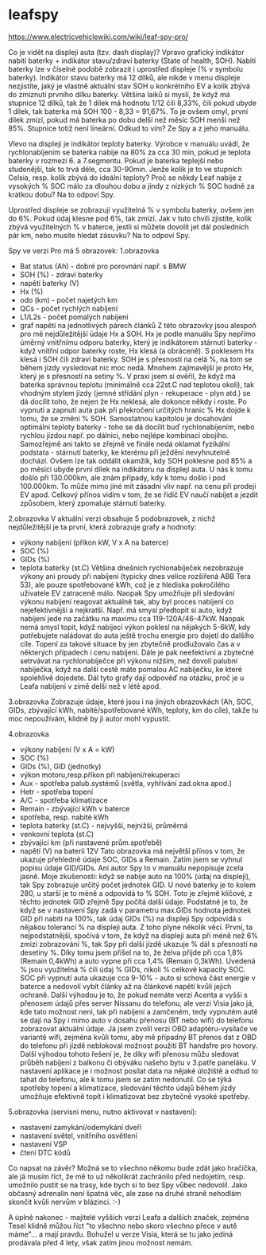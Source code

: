 # leafspy

https://www.electricvehiclewiki.com/wiki/leaf-spy-pro/

Co je vidět na displeji auta (tzv. dash display)?
Vpravo grafický indikátor nabití baterky + indikátor stavu/zdraví baterky (State of health, SOH). Nabití baterky lze v číselné podobě zobrazit i uprostřed displeje (% v symbolu baterky). Indikátor stavu baterky má 12 dílků, ale nikde v menu displeje nezjistíte, jaký je vlastně aktuální stav SOH u konkrétního EV a kolik zbývá do zmiznutí prvního dílku baterky. Většina laiků si myslí, že když má stupnice 12 dílků, tak že 1 dílek má hodnotu 1/12 čili 8,33%, čili pokud ubyde 1 dílek, tak baterka má SOH 100 - 8,33 = 91,67%. To je ovšem omyl, první dílek zmizí, pokud má baterka po dobu delší než měsíc SOH menší než 85%. Stupnice totiž není lineární. Odkud to vím? Ze Spy a z jeho manuálu.

Vlevo na displeji je indikátor teploty baterky. Výrobce v manuálu uvádí, že rychlonabíjením se baterka nabije na 80% za cca 30 min, pokud je teplota baterky v rozmezí 6. a 7.segmentu. Pokud je baterka teplejší nebo studenější, tak to trvá déle, cca 30-90min. Jenže kolik je to ve stupních Celsia, resp. kolik zbývá do ideální teploty? Proč se někdy Leaf nabije z vysokých % SOC málo za dlouhou dobu a jindy z nízkých % SOC hodně za krátkou dobu? Na to odpoví Spy.

Uprostřed displeje se zobrazují využitelná % v symbolu baterky, ovšem jen do 6%. Pokud údaj klesne pod 6%, tak zmizí. Jak v tuto chvíli zjistíte, kolik zbývá využitelných % v baterce, jestli si můžete dovolit jet dál posledních pár km, nebo musíte hledat zásuvku? Na to odpoví Spy.

Spy ve verzi Pro má 5 obrazovek:
1.obrazovka
- Bat status (Ah) - dobré pro porovnání např. s BMW
- SOH (%) - zdraví baterky
- napětí baterky (V)
- Hx (%)
- odo (km) - počet najetých km
- QCs - počet rychlých nabíjení
- L1/L2s - počet pomalých nabíjení
- graf napětí na jednotlivých párech článků
Z této obrazovky jsou alespoň pro mě nejdůležitější údaje Hx a SOH. Hx je podle manuálu Spy nepřímo úměrný vnitřnímu odporu baterky, který je indikátorem stárnutí baterky - když vnitřní odpor baterky roste, Hx klesá (a obráceně). S poklesem Hx klesá i SOH čili zdraví baterky. SOH je s přesností na celá %, na tom se během jízdy vysledovat nic moc nedá. Mnohem zajímavější je proto Hx, který je s přesností na setiny %. V praxi jsem si ověřil, že když má baterka správnou teplotu (minimálně cca 22st.C nad teplotou okolí), tak vhodným stylem jízdy (jemné střídání plyn - rekuperace - plyn atd.) se dá docílit toho, že nejen že Hx neklesá, ale dokonce někdy i roste. Po vypnutí a zapnutí auta pak při překročení určitých hranic % Hx dojde k tomu, že se změní % SOH. Samostatnou kapitolou je dosahování optimální teploty baterky - toho se dá docílit buď rychlonabíjením, nebo rychlou jízdou např. po dálnici, nebo nejlépe kombinací obojího. Samozřejmě ani takto se zřejmě ve finále nedá oklamat fyzikální podstata - stárnutí baterky, ke kterému při ježdění nevyhnutelně dochází. Ovšem lze tak oddálit okamžik, kdy SOH poklesne pod 85% a po měsíci ubyde první dílek na indikátoru na displeji auta. U nás k tomu došlo při 130.000km, ale znám případy, kdy k tomu došlo i pod 100.000km. To může mimo jiné mít zásadní vliv např. na cenu při prodeji EV apod. Celkový přínos vidím v tom, že se řidič EV naučí nabíjet a jezdit způsobem, který zpomaluje stárnutí baterky.

2.obrazovka
V aktuální verzi obsahuje 5 podobrazovek, z nichž nejdůležitější je ta první, která zobrazuje grafy a hodnoty:
- výkony nabíjení (příkon kW, V x A na baterce)
- SOC (%)
- GIDs (%)
- teplota baterky (st.C)
Většina dnešních rychlonabíječek nezobrazuje výkony ani proudy při nabíjení (typicky dnes velice rozšířená ABB Tera 53), ale pouze spotřebované kWh, což je z hlediska pokročilého uživatele EV zatraceně málo. Naopak Spy umožňuje při sledování výkonu nabíjení reagovat aktuálně tak, aby byl proces nabíjení co nejefektivnější a nejkratší. Např. má smysl předtopit si auto, když nabíjení jede na začátku na maximu cca 119-120A/46-47kW. Naopak nemá smysl topit, když nabíjecí výkon poklesl na nějakých 5-6kW, kdy potřebujete naládovat do auta ještě trochu energie pro dojetí do dalšího cíle. Topení za takové situace by jen zbytečně prodlužovalo čas a v některých případech i cenu nabíjení. Dále je pak neefektivní a zbytečné setrvávat na rychlonabíječce při výkonu nižším, než dovolí palubní nabíječka, když na další cestě máte pomalou AC nabíječku, ke které spolehlivě dojedete. Dál tyto grafy dají odpověď na otázku, proč je u Leafa nabíjení v zimě delší než v létě apod.

3.obrazovka
Zobrazuje údaje, které jsou i na jiných obrazovkách (Ah, SOC, GIDs, zbývající kWh, nabité/spotřebované kWh, teploty, km do cíle), takže tu moc nepoužívám, klidně by ji autor mohl vypustit.

4.obrazovka
- výkony nabíjení (V x A = kW)
- SOC (%)
- GIDs (%), GID (jednotky)
- výkon motoru,resp.příkon při nabíjení/rekuperaci
- Aux - spotřeba palub.systémů (světla, vyhřívání zad.okna apod.)
- Hetr - spotřeba topení
- A/C - spotřeba klimatizace
- Remain - zbývající kWh v baterce
- spotřeba, resp. nabité kWh
- teplota baterky (st.C) - nejvyšší, nejnižší, průměrná
- venkovní teplota (st.C)
- zbývající km (při nastavené prům.spotřebě)
- napětí (V) na baterii 12V
Tato obrazovka má největší přínos v tom, že ukazuje přehledně údaje SOC, GIDs a Remain. Zatím jsem se vyhnul popisu údaje GID/GIDs. Ani autor Spy to v manuálu nepopisuje zcela jasně. Moje zkušenosti: když se nabije auto na 100% (údaj na displeji), tak Spy zobrazuje určitý počet jednotek GID. U nové baterky je to kolem 280, u starší je to méně a odpovídá to % SOH. Toto je zřejmě klíčové, z těchto jednotek GID zřejmě Spy počítá další údaje. Podstatné je to, že když se v nastavení Spy zadá v parametru max.GIDs hodnota jednotek GID při nabití na 100%, tak údaj GIDs (%) na displeji Spy odpovídá s nějakou tolerancí % na displeji auta. Z toho plyne několik věcí. První, ta nejpodstatnější, spočívá v tom, že když na displeji auta při méně než 6% zmizí zobrazování %, tak Spy při další jízdě ukazuje % dál s přesností na desetiny %. Díky tomu jsem přišel na to, že želva přijde při cca 1,8% (Remain 0,4kWh) a auto vypne při cca 1,4% (Remain 0,3kWh). Uvedená % jsou využitelná % čili údaj % GIDs, nikoli % celkové kapacity SOC. SOC při vypnutí auta ukazuje cca 9-10% - auto si schová část energie v baterce a nedovolí vybít články až na článkové napětí kvůli jejich ochraně. Další výhodou je to, že pokud nemáte verzi Acenta a vyšší s přenosem údajů přes server Nissanu do telefonu, ale verzi Visia jako já, kde tato možnost není, tak při nabíjení a zamčeném, tedy vypnutém autě se dají na Spy i mimo auto v dosahu přenosu (BT nebo wifi) do telefonu zobrazovat aktuální údaje. Já jsem zvolil verzi OBD adaptéru-vysílače ve variantě wifi, zejména kvůli tomu, aby mě případný BT přenos dat z OBD do telefonu při jízdě neblokoval možnost použití BT handsfre pro hovory. Další výhodou tohoto řešení je, že díky wifi přenosu můžu sledovat průběh nabíjení z balkonu či obýváku našeho bytu v 3.patře paneláku. V nastavení aplikace je i možnost posílat data na nějaké úložiště a odtud to tahat do telefonu, ale k tomu jsem se zatím nedonutil.
Co se týká spotřeby topení a klimatizace, sledování těchto údajů během jízdy umožňuje efektivně topit i klimatizovat bez zbytečně vysoké spotřeby.

5.obrazovka (servisní menu, nutno aktivovat v nastavení):
- nastavení zamykání/odemykání dveří
- nastavení světel, vnitřního osvětlení
- nastavení VSP
- čtení DTC kódů

Co napsat na závěr?
Možná se to všechno někomu bude zdát jako hračička, ale já musím říct, že mě to už několikrát zachránilo před nedojetím, resp. umožnilo pustit se na trasy, kde bych si to bez Spy vůbec nedovolil. Jako občasný adrenalin není špatná věc, ale zase na druhé straně nehodlám skončit kvůli nervům v blázinci. :-)

A úplně nakonec - majitelé vyšších verzí Leafa a dalších značek, zejména Tesel klidně můžou říct "to všechno nebo skoro všechno přece v autě máme"... a mají pravdu. Bohužel u verze Visia, která se tu jako jediná prodávala před 4 lety, však zatím jinou možnost nemám.
